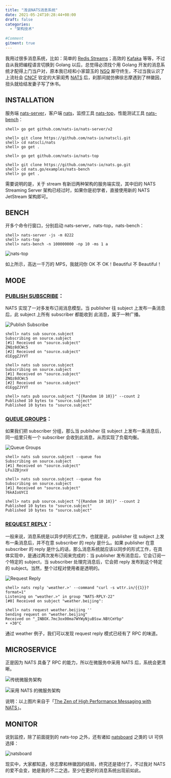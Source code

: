 ```yaml
---
title: "浅谈NATS消息系统"
date: 2021-05-24T10:28:44+08:00
draft: false
categories:
  - "架构技术"
  
#Comment
gitment: true
---
```


我用过很多消息系统，比如：简单的 [Redis Streams](https://redis.io/topics/streams-intro)；高效的 [Kafaka](https://kafka.apache.org/) 等等，不过自从我把编程语言切换到 Golang 以后，总觉得必须找个用 Golang 开发的消息系统才配得上门当户对，原本我已经和小家碧玉的 [NSQ](https://nsq.io/) 厮守终生，不过当我认识了上流社会 [CNCF](https://landscape.cncf.io/) 钦定的大家闺秀 [NATS](https://nats.io/) 后，刹那间就仿佛徐志摩遇到了林徽因，扭头就给结发妻子写了休书。

<!--more-->

## INSTALLATION

服务端 [nats-server](https://github.com/nats-io/nats-server)，客户端 [nats](https://github.com/nats-io/natscli)，监控工具 [nats-top](https://github.com/nats-io/nats-top)，性能测试工具 [nats-bench](https://github.com/nats-io/nats.go/tree/master/examples/nats-bench)：

```shell
shell> go get github.com/nats-io/nats-server/v2

shell> git clone https://github.com/nats-io/natscli.git
shell> cd natscli/nats
shell> go get .

shell> go get github.com/nats-io/nats-top

shell> git clone https://github.com/nats-io/nats.go.git
shell> cd nats.go/examples/nats-bench
shell> go get .
```

需要说明的是，关于 stream 有新旧两种架构的服务端实现，其中旧的 NATS Streaming Server 架构已经过时，如果你是初学者，直接使用新的 NATS JetStream 架构即可。

## BENCH

开多个命令行窗口，分别启动 nats-server，nats-top，nats-bench：

```shell
shell> nats-server -js -m 8222
shell> nats-top
shell> nats-bench -n 100000000 -np 10 -ms 1 a
```

![nats-top](/img/nats/nats-top.png)

如上所示，高达一千万的 MPS，我就问你 OK 不 OK！Beautiful 不 Beautiful！

## MODE

### [PUBLISH SUBSCRIBE](https://docs.nats.io/nats-concepts/pubsub)：

NATS 实现了一对多发布订阅消息模型。当 publisher 往 subject 上发布一条消息后，此 subject 上所有 subscriber 都能收到 此消息，属于一种广播。

![Publish Subscribe](/img/nats/publish_subscribe.png)

```shell
shell> nats sub source.subject
Subscribing on source.subject
[#1] Received on "source.subject"
ZNQz8dCWc5
[#2] Received on "source.subject"
d1EggZJYVT

shell> nats sub source.subject
Subscribing on source.subject
[#1] Received on "source.subject"
ZNQz8dCWc5
[#2] Received on "source.subject"
d1EggZJYVT

shell> nats pub source.subject "{{Random 10 10}}" --count 2
Published 10 bytes to "source.subject"
Published 10 bytes to "source.subject"
```

### [QUEUE GROUPS](https://docs.nats.io/nats-concepts/queue)：

如果我们把 subscriber 分组，那么当 publisher 往 subject 上发布一条消息后，同一组里只有一个 subscriber 会收到此消息，从而实现了负载均衡。

![Queue Groups](/img/nats/queue_groups.png)

```shell
shell> nats sub source.subject --queue foo
Subscribing on source.subject
[#1] Received on "source.subject"
LFuJZBjnxV

shell> nats sub source.subject --queue foo
Subscribing on source.subject
[#1] Received on "source.subject"
76kAIoUYCI

shell> nats pub source.subject "{{Random 10 10}}" --count 2
Published 10 bytes to "source.subject"
Published 10 bytes to "source.subject"
```

### [REQUEST REPLY](https://docs.nats.io/nats-concepts/reqreply)：

一般来说，消息系统是以异步的形式工作，也就是说，publisher 往 subject 上发布一条消息后，并不在意 subscriber 的 reply 是什么。如果 publisher 在意 subscriber 的 reply 是什么的话，那么消息系统就应该以同步的形式工作，在具体实现中，是通过两次发布订阅来完成的：当 publisher 发布消息后，它会订阅一个特定的 subject，当 subscriber 处理完消息后，它会把 reply 发布到这个特定的 subject。当然，整个过程对使用者是透明的。

![Request Reply](/img/nats/request_reply.png)

```shell
shell> nats reply 'weather.>' --command "curl -s wttr.in/{{1}}?format=1"
Listening on "weather.>" in group "NATS-RPLY-22"
[#0] Received on subject "weather.beijing":

shell> nats request weather.beijing ''
Sending request on "weather.beijing"
Received on "_INBOX.7mc3ox00ma7WYWyNjuBSsw.NBtCmYbp"
☀️ +30°C
```

通过 weather 例子，我们可以发现 request reply 模式已经有了 RPC 的味道。

## MICROSERVICE

正是因为 NATS 具备了 RPC 的能力，所以在微服务中采用 NATS 后，系统会更清晰。

![传统微服务架构](/img/nats/microservice1.png)

![采用 NATS 的微服务架构](/img/nats/microservice2.png)

说明：以上图片来自于「[The Zen of High Performance Messaging with NATS](https://www.slideshare.net/nats_io/the-zen-of-high-performance-messaging-with-nats-76985268)」。

## MONITOR

说到监控，除了前面提到的 nats-top 之外，还有诸如 [natsboard](https://github.com/devfacet/natsboard) 之类的 UI 可供选择：

![natsboard](/img/nats/natsboard.png)

现实中，大家都知道，徐志摩和林徽因的结局，终究还是错付了，不过我对 NATS 的爱不会变，她是我的不二之选，至少在更好的消息系统出现前如此。
